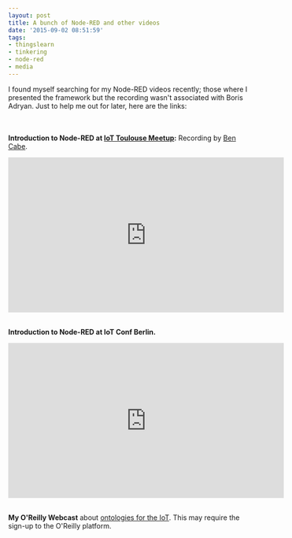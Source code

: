 ```yaml
---
layout: post
title: A bunch of Node-RED and other videos
date: '2015-09-02 08:51:59'
tags:
- thingslearn
- tinkering
- node-red
- media
---
```


I found myself searching for my Node-RED videos recently; those where I presented the framework but the recording wasn't associated with Boris Adryan. Just to help me out for later, here are the links:
<br><br><br>

**Introduction to Node-RED at [IoT Toulouse Meetup](http://www.meetup.com/IoT-Toulouse/events/222714770/):** Recording by [Ben Cabe](https://twitter.com/kartben).
<iframe width="560" height="315" src="https://www.youtube.com/embed/8Xbq0RKzXuc" frameborder="0" allowfullscreen></iframe>
<br>
<br>

**Introduction to Node-RED at IoT Conf Berlin.**
<iframe width="560" height="315" src="https://www.youtube.com/embed/nHQl-Pb1Zvw" frameborder="0" allowfullscreen></iframe>
<br>
<br>

**My O'Reilly Webcast** about [ontologies for the IoT](http://www.oreilly.com/pub/e/3365). This may require the sign-up to the O'Reilly platform.